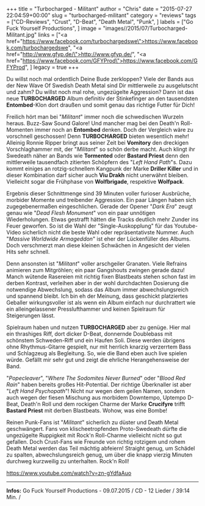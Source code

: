 +++
title = "Turbocharged - Militant"
author = "Chris"
date = "2015-07-27 22:04:59+00:00"
slug = "turbocharged-militant"
category = "reviews"
tags = ["CD-Reviews", "Crust", "D-Beat", "Death Metal", "Punk", ]
labels = ["Go Fuck Yourself Productions", ]
image = "images//2015/07/Turbocharged-Militant.jpg"
links = ["<a href=\"https://www.facebook.com/turbochargedswe\">https://www.facebook.com/turbochargedswe</a>", "<a href=\"http://www.gfyp.de/\">http://www.gfyp.de/</a>", "<a href=\"https://www.facebook.com/GFYProd\">https://www.facebook.com/GFYProd</a>", ]
legacy = true
+++

Du willst noch mal ordentlich Deine Bude zerkloppen? Viele der Bands aus der New Wave Of Swedish Death Metal sind Dir mittlerweile zu ausgelutscht und zahm? Du willst noch mal rohe, ungezügelte Aggression? Dann ist das neue **TURBOCHARGED** Album definitiv der Stinkefinger an den tausendsten **Entombed**-Klon dort draußen und somit genau das richtige Futter für Dich!

Freilich hört man bei "_Militant_" immer noch die schwedischen Wurzeln heraus. Buzz-Saw Sound Galore! Und mancher mag bei den Death'n Roll-Momenten immer noch an **Entombed** denken. Doch der Vergleich wäre zu vorschnell geschossen! Denn **TURBOCHARGED** bieten wesentlich mehr! Alleinig Ronnie Ripper bringt aus seiner Zeit bei **Vomitory** den dreckigen Vorschlaghammer mit, der "_Militant_" so schön derbe macht. Auch klingt ihr Swedeath näher an Bands wie **Tormented** oder **Bastard Priest** denn den mittlerweile tausendfach zitierten Schöpfern des "_Left Hand Path_"s.
Dazu kommt einiges an rotzig-schnellem Kangpunk der Marke **Driller Killer** und in dieser Kombination darf sicher auch **Viu Drakh** nicht unerwähnt bleiben. Vielleicht sogar die Frühphase von **Wolfbrigade**, respektive **Wolfpack**.

Ergebnis dieser Schnittmenge sind 39 Minuten voller furioser Ausbrüche, morbider Momente und treibender Aggression. Ein paar Längen haben sich zugegebenermaßen eingeschlichen. Gerade der Opener "_Dark Era_" zeugt genau wie "_Dead Flesh Monument_" von ein paar unnötigen Wiederholungen. Etwas gestrafft hätten die Tracks deutlich mehr Zunder ins Feuer geworfen. So ist die Wahl der "Single-Auskopplung" für das Youtube-Video sicherlich nicht die beste Wahl oder repräsentativste Nummer. Auch "_Massive Worldwide Armageddon_" ist eher der Lückenfüller des Albums. Doch verschmerzt man diese kleinen Schwächen in Angesicht der vielen Hits sehr schnell.

Denn ansonsten ist "_Militant_" voller arschgeiler Granaten. Viele Refrains animieren zum Mitgröhlen; ein paar Gangshouts zwingen gerade dazu! Manch wütende Rasereien mit richtig fixen Blastbeats stehen schon fast im derben Kontrast, verleihen aber in der wohl durchdachten Dosierung die notwendige Abwechslung, sodass das Album immer abwechslungsreich und spannend bleibt. Ich bin eh der Meinung, dass geschickt platziertes Geballer wirkungsvoller ist als wenn ein Album einfach nur durchrattert wie ein alleingelassener Presslufthammer und keinen Spielraum für Steigerungen lässt.

Spielraum haben und nutzen **TURBOCHARGED** aber zu genüge. Hier mal ein thrashiges Riff, dort dicker D-Beat, donnernde Doublebass mit schönstem Schweden-Riff und ein Haufen Soli. Diese werden übrigens ohne Rhythmus-Gitarre gespielt, nur mit herrlich knarzig verzerrtem Bass und Schlagzeug als Begleitung. So, wie die Band eben auch live spielen würde. Gefällt mir sehr gut und zeigt die ehrliche Herangehensweise der Band.

"_Popecleaver_", "_Where The Sodomites Never Burned_" oder "_Blood Red Rain_" haben bereits großes Hit-Potential. Der richtige Überknaller ist aber "_Left Hand Psychopath_"! Nicht nur wegen dem geilen Namen, sondern auch wegen der fiesen Mischung aus morbidem Downtempo, Uptempo D-Beat, Death'n Roll und dem rockigen Charme der Marke **Crucifyre** trifft **Bastard Priest** mit derben Blastbeats. Wohow, was eine Bombe!

Reinen Punk-Fans ist "_Militant_" sicherlich zu düster und Death Metal geschwängert. Fans von klischeetropfenden Proto-Swedeath dürfte die ungezügelte Ruppigkeit mit Rock'n Roll-Charme vielleicht nicht so gut gefallen. Doch Crust-Fans wie Freunde von richtig rotzigem und rohem Death Metal werden das Teil mächtig abfeiern! Straight genug, um Schädel zu spalten, abwechslungsreich genug, um über die knapp vierzig Minuten durchweg kurzweilig zu unterhalten. Rock'n Roll!

https://www.youtube.com/watch?v=zn-gYdfaAuo



---
**Infos:**
Go Fuck Yourself Productions - 09.07.2015 / 
CD - 12 Lieder / 39:14 Min. / 
